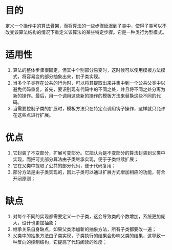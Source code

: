 
# 目的
定义一个操作中的算法骨架，而将算法的一些步骤延迟到子类中，使得子类可以不改变该算法结构的情况下重定义该算法的某些特定步骤。它是一种类行为型模式。  

# 适用性
1. 算法的整体步骤很固定，但其中个别部分易变时，这时候可以使用模板方法模式，将容易变的部分抽象出来，供子类实现。  
2. 当多个子类存在公共的行为时，可以将其提取出来并集中到一个公共父类中以避免代码重复。首先，要识别现有代码中的不同之处，并且将不同之处分离为新的操作。最后，用一个调用这些新的操作的模板方法来替换这些不同的代码。  
3. 当需要控制子类的扩展时，模板方法只在特定点调用钩子操作，这样就只允许在这些点进行扩展。  

# 优点
1. 它封装了不变部分，扩展可变部分。它把认为是不变部分的算法封装到父类中实现，而把可变部分算法由子类继承实现，便于子类继续扩展；    
2. 它在父类中提取了公共的部分代码，便于代码复用；  
3. 部分方法是由子类实现的，因此子类可以通过扩展方式增加相应的功能，符合开闭原则；  

# 缺点
1. 对每个不同的实现都需要定义一个子类，这会导致类的个数增加，系统更加庞大，设计也更加抽象；  
2. 继承关系自身缺点，如果父类添加新的抽象方法，所有子类都要改一遍； 
3. 父类中的抽象方法由子类实现，子类执行的结果会影响父类的结果，这导致一种反向的控制结构，它提高了代码阅读的难度；   


